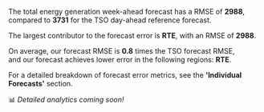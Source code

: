  
The total energy generation week-ahead forecast has a RMSE of **2988**, compared to **3731** for the TSO day-ahead reference forecast.  
        
The largest contributor to the forecast error is **RTE**, with an RMSE of **2988**.  

On average, our forecast RMSE is **0.8** times the TSO forecast RMSE,   
and our forecast achieves lower error in the following regions:  **RTE**.  
        
For a detailed breakdown of forecast error metrics, see the **'Individual Forecasts'** section.

📊 *Detailed analytics coming soon!*
        